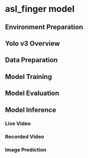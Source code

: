 # asl_finger model

## Environment Preparation

## Yolo v3 Overview

## Data Preparation

## Model Training

## Model Evaluation

## Model Inference

  ### Live Video
  
  ### Recorded Video
  
  ### Image Prediction
  
